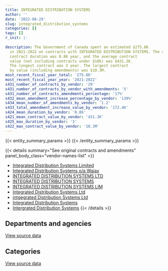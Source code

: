 ```yaml
---
title: INTEGRATED DISTRIBUTION SYSTEMS
author: ''
date: '2022-08-29'
slug: integrated_distribution_systems
categories: []
tags: []
r_init: |-
  
description: The Government of Canada spent an estimated $275.8K
  in 2021-2022 on contracts with INTEGRATED DISTRIBUTION SYSTEMS. The average
  contract duration was 0.86 year, and the average contract
  value (not including contracts under $10k) was $431.3K.
  The longest contract was 3 year. The largest contract
  by value (including amendments) was $10.3M.
most_recent_fiscal_year_total: '275.8K'
most_recent_fiscal_year_year: '2021-2022'
s431_number_of_contracts_by_vendor: '29'
s431_number_of_contracts_by_vendor_with_amendments: '5'
s431_number_of_contracts_amendments_percentage: '17%'
s432_mean_amendment_increase_percentage_by_vendor: '139%'
s434_mean_number_of_amendments_by_vendor: '1.2'
s433_total_amendment_increase_value_by_vendor: '172.4K'
s424_mean_duration_by_vendor: '0.86'
s421_mean_contract_value_by_vendor: '431.3K'
s425_max_duration_by_vendor: '3'
s422_max_contract_value_by_vendor: '10.3M'
---
```


<script src="/rmarkdown-libs/htmlwidgets/htmlwidgets.js"></script>
<link href="/rmarkdown-libs/datatables-css/datatables-crosstalk.css" rel="stylesheet" />
<script src="/rmarkdown-libs/datatables-binding/datatables.js"></script>
<script src="/rmarkdown-libs/jquery/jquery-3.6.0.min.js"></script>
<link href="/rmarkdown-libs/dt-core-bootstrap/css/dataTables.bootstrap.min.css" rel="stylesheet" />
<link href="/rmarkdown-libs/dt-core-bootstrap/css/dataTables.bootstrap.extra.css" rel="stylesheet" />
<script src="/rmarkdown-libs/dt-core-bootstrap/js/jquery.dataTables.min.js"></script>
<script src="/rmarkdown-libs/dt-core-bootstrap/js/dataTables.bootstrap.min.js"></script>
<link href="/rmarkdown-libs/crosstalk/css/crosstalk.min.css" rel="stylesheet" />
<script src="/rmarkdown-libs/crosstalk/js/crosstalk.min.js"></script>
<script src="/rmarkdown-libs/htmlwidgets/htmlwidgets.js"></script>
<link href="/rmarkdown-libs/datatables-css/datatables-crosstalk.css" rel="stylesheet" />
<script src="/rmarkdown-libs/datatables-binding/datatables.js"></script>
<script src="/rmarkdown-libs/jquery/jquery-3.6.0.min.js"></script>
<link href="/rmarkdown-libs/dt-core-bootstrap/css/dataTables.bootstrap.min.css" rel="stylesheet" />
<link href="/rmarkdown-libs/dt-core-bootstrap/css/dataTables.bootstrap.extra.css" rel="stylesheet" />
<script src="/rmarkdown-libs/dt-core-bootstrap/js/jquery.dataTables.min.js"></script>
<script src="/rmarkdown-libs/dt-core-bootstrap/js/dataTables.bootstrap.min.js"></script>
<link href="/rmarkdown-libs/crosstalk/css/crosstalk.min.css" rel="stylesheet" />
<script src="/rmarkdown-libs/crosstalk/js/crosstalk.min.js"></script>

{{< entity_summary_params >}}
{{< /entity_summary_params >}}

{{< details summary="See original contracts and amendments" panel_body_class="vendor-names-list" >}}
- [Integrated Distribution Systems Limited](https://search.open.canada.ca/en/ct/?sort=contract_value_f%20desc&page=1&search_text=%22Integrated%20Distribution%20Systems%20Limited%22)
- [Integrated Distribution Systems o/a Wajax](https://search.open.canada.ca/en/ct/?sort=contract_value_f%20desc&page=1&search_text=%22Integrated%20Distribution%20Systems%20o%2fa%20Wajax%22)
- [INTEGRATED DISTRIBUTION SYSTEMS LTD](https://search.open.canada.ca/en/ct/?sort=contract_value_f%20desc&page=1&search_text=%22INTEGRATED%20DISTRIBUTION%20SYSTEMS%20LTD%22)
- [INTEGRATED DISTRIBUTION SYSTEMS](https://search.open.canada.ca/en/ct/?sort=contract_value_f%20desc&page=1&search_text=%22INTEGRATED%20DISTRIBUTION%20SYSTEMS%22)
- [INTEGRATED DISTRIBUTION SYSTEMS LIM](https://search.open.canada.ca/en/ct/?sort=contract_value_f%20desc&page=1&search_text=%22INTEGRATED%20DISTRIBUTION%20SYSTEMS%20LIM%22)
- [Integrated Distribution Systems Ltd](https://search.open.canada.ca/en/ct/?sort=contract_value_f%20desc&page=1&search_text=%22Integrated%20Distribution%20Systems%20Ltd%22)
- [intgegrated Distribution Systems Ltd](https://search.open.canada.ca/en/ct/?sort=contract_value_f%20desc&page=1&search_text=%22intgegrated%20Distribution%20Systems%20Ltd%22)
- [Integrated Distribution Systems](https://search.open.canada.ca/en/ct/?sort=contract_value_f%20desc&page=1&search_text=%22Integrated%20Distribution%20Systems%22)
- [Intergrated Distribution Systems](https://search.open.canada.ca/en/ct/?sort=contract_value_f%20desc&page=1&search_text=%22Intergrated%20Distribution%20Systems%22)
{{< /details >}}

## Departments and agencies

<div id="htmlwidget-1" style="width:100%;height:auto;" class="datatables html-widget"></div>
<script type="application/json" data-for="htmlwidget-1">{"x":{"style":"bootstrap","filter":"none","vertical":false,"data":[["<a href=\"/departments/cbsa-asfc/\">Canada Border Services Agency<\/a>","<a href=\"/departments/cra-arc/\">Canada Revenue Agency<\/a>","<a href=\"/departments/csc-scc/\">Correctional Service of Canada<\/a>","<a href=\"/departments/dnd-mdn/\">National Defence<\/a>","<a href=\"/departments/ic/\">Innovation, Science and Economic Development Canada<\/a>","<a href=\"/departments/nrc-cnrc/\">National Research Council Canada<\/a>","<a href=\"/departments/pwgsc-tpsgc/\">Public Services and Procurement Canada<\/a>"],[11051.33,null,47424.68,9581104.75,34936.44,193057.76,120760.8],[11421.27,47618.59,47759.67,11187,null,47473.22,76863.38],[8941.47,null,null,58404.78,null,null,85976.84],[null,null,null,199231.27,null,null,76541.91]],"container":"<table class=\"table table-striped table-hover row-border order-column display\">\n  <thead>\n    <tr>\n      <th>Department<\/th>\n      <th>2018-2019<\/th>\n      <th>2019-2020<\/th>\n      <th>2020-2021<\/th>\n      <th>2021-2022<\/th>\n    <\/tr>\n  <\/thead>\n<\/table>","options":{"order":[[4,"desc"]],"pageLength":10,"autoWidth":true,"columnDefs":[{"targets":1,"render":"function(data, type, row, meta) {\n    return type !== 'display' ? data : DTWidget.formatCurrency(data, \"$\", 2, 3, \",\", \".\", true, null);\n  }"},{"targets":2,"render":"function(data, type, row, meta) {\n    return type !== 'display' ? data : DTWidget.formatCurrency(data, \"$\", 2, 3, \",\", \".\", true, null);\n  }"},{"targets":3,"render":"function(data, type, row, meta) {\n    return type !== 'display' ? data : DTWidget.formatCurrency(data, \"$\", 2, 3, \",\", \".\", true, null);\n  }"},{"targets":4,"render":"function(data, type, row, meta) {\n    return type !== 'display' ? data : DTWidget.formatCurrency(data, \"$\", 2, 3, \",\", \".\", true, null);\n  }"},{"width":"16%","targets":[1,2,3,4]},{"className":"dt-right","targets":[1,2,3,4]}],"orderClasses":false}},"evals":["options.columnDefs.0.render","options.columnDefs.1.render","options.columnDefs.2.render","options.columnDefs.3.render"],"jsHooks":[]}</script>
<p class="text-right">
<a href="https://github.com/GoC-Spending/contracts-data/tree/main/data/out/vendors/integrated_distribution_systems/summary_by_fiscal_year_by_department.csv" class="source-data-link btn btn-link">View source data</a>
</p>

## Categories

<div id="htmlwidget-2" style="width:100%;height:auto;" class="datatables html-widget"></div>
<script type="application/json" data-for="htmlwidget-2">{"x":{"style":"bootstrap","filter":"none","vertical":false,"data":[["<a href=\"/categories/facilities_and_construction/\">Facilities and construction<\/a>","<a href=\"/categories/office_management/\">Office management<\/a>","<a href=\"/categories/defence/\">Defence<\/a>","<a href=\"/categories/information_technology/\">Information technology<\/a>","<a href=\"/categories/transportation_and_logistics/\">Transportation and logistics<\/a>","<a href=\"/categories/industrial_products_and_services/\">Industrial products and services<\/a>"],[9581104.75,19997.3,null,34936.44,159239.52,193057.76],[null,88284.64,11187,null,47759.67,95091.81],[null,94918.31,58404.78,null,null,null],[null,76541.91,199231.27,null,null,null]],"container":"<table class=\"table table-striped table-hover row-border order-column display\">\n  <thead>\n    <tr>\n      <th>Category<\/th>\n      <th>2018-2019<\/th>\n      <th>2019-2020<\/th>\n      <th>2020-2021<\/th>\n      <th>2021-2022<\/th>\n    <\/tr>\n  <\/thead>\n<\/table>","options":{"order":[[4,"desc"]],"dom":"t","pageLength":30,"autoWidth":true,"columnDefs":[{"targets":1,"render":"function(data, type, row, meta) {\n    return type !== 'display' ? data : DTWidget.formatCurrency(data, \"$\", 2, 3, \",\", \".\", true, null);\n  }"},{"targets":2,"render":"function(data, type, row, meta) {\n    return type !== 'display' ? data : DTWidget.formatCurrency(data, \"$\", 2, 3, \",\", \".\", true, null);\n  }"},{"targets":3,"render":"function(data, type, row, meta) {\n    return type !== 'display' ? data : DTWidget.formatCurrency(data, \"$\", 2, 3, \",\", \".\", true, null);\n  }"},{"targets":4,"render":"function(data, type, row, meta) {\n    return type !== 'display' ? data : DTWidget.formatCurrency(data, \"$\", 2, 3, \",\", \".\", true, null);\n  }"},{"width":"16%","targets":[1,2,3,4]},{"className":"dt-right","targets":[1,2,3,4]}],"orderClasses":false,"lengthMenu":[10,25,30,50,100]}},"evals":["options.columnDefs.0.render","options.columnDefs.1.render","options.columnDefs.2.render","options.columnDefs.3.render"],"jsHooks":[]}</script>
<p class="text-right">
<a href="https://github.com/GoC-Spending/contracts-data/tree/main/data/out/vendors/integrated_distribution_systems/summary_by_fiscal_year_by_category.csv" class="source-data-link btn btn-link">View source data</a>
</p>

